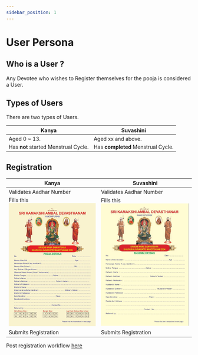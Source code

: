 ```yaml
---
sidebar_position: 1
---
```


# User Persona

## Who is a User ?
Any Devotee who wishes to Register themselves for the pooja is considered a User.

## Types of Users
There are two types of Users.

| Kanya | Suvashini |
|-------| --------- |
| Aged 0 ~ 13. | Aged xx and above. |
| Has **not** started Menstrual Cycle.|  Has **completed** Menstrual Cycle. |

## Registration
| Kanya | Suvashini |
|-------| --------- |
| Validates Aadhar Number | Validates Aadhar Number |
| Fills this ![Form](../../static/img/kanya1.jpg) | Fills this ![Form](../../static/img/suvashini1.jpg) |
| Submits Registration | Submits Registration |

Post registration workflow [here](./workflows.md#registration-workflow)